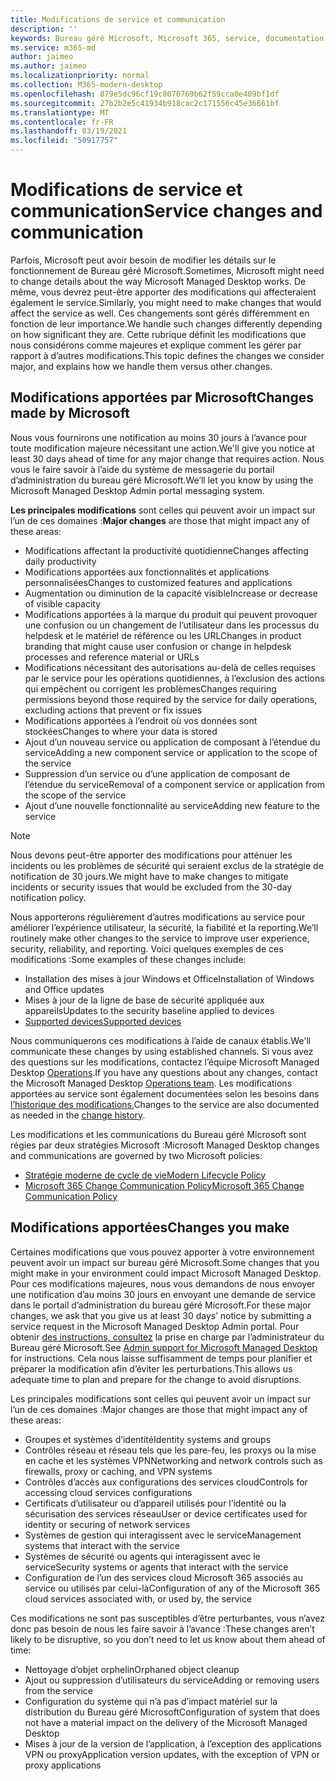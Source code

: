 ```yaml
---
title: Modifications de service et communication
description: ''
keywords: Bureau géré Microsoft, Microsoft 365, service, documentation
ms.service: m365-md
author: jaimeo
ms.author: jaimeo
ms.localizationpriority: normal
ms.collection: M365-modern-desktop
ms.openlocfilehash: 879e5dc96cf19c8070769b62f59cca0e409bf1df
ms.sourcegitcommit: 27b2b2e5c41934b918cac2c171556c45e36661bf
ms.translationtype: MT
ms.contentlocale: fr-FR
ms.lasthandoff: 03/19/2021
ms.locfileid: "50917757"
---
```

# <a name="service-changes-and-communication"></a><span data-ttu-id="215c1-103">Modifications de service et communication</span><span class="sxs-lookup"><span data-stu-id="215c1-103">Service changes and communication</span></span>

<span data-ttu-id="215c1-104">Parfois, Microsoft peut avoir besoin de modifier les détails sur le fonctionnement de Bureau géré Microsoft.</span><span class="sxs-lookup"><span data-stu-id="215c1-104">Sometimes, Microsoft might need to change details about the way Microsoft Managed Desktop works.</span></span> <span data-ttu-id="215c1-105">De même, vous devrez peut-être apporter des modifications qui affecteraient également le service.</span><span class="sxs-lookup"><span data-stu-id="215c1-105">Similarly, you might need to make changes that would affect the service as well.</span></span> <span data-ttu-id="215c1-106">Ces changements sont gérés différemment en fonction de leur importance.</span><span class="sxs-lookup"><span data-stu-id="215c1-106">We handle such changes differently depending on how significant they are.</span></span> <span data-ttu-id="215c1-107">Cette rubrique définit les modifications que nous considérons comme majeures et explique comment les gérer par rapport à d’autres modifications.</span><span class="sxs-lookup"><span data-stu-id="215c1-107">This topic defines the changes we consider major, and explains how we handle them versus other changes.</span></span>



## <a name="changes-made-by-microsoft"></a><span data-ttu-id="215c1-108">Modifications apportées par Microsoft</span><span class="sxs-lookup"><span data-stu-id="215c1-108">Changes made by Microsoft</span></span>

<span data-ttu-id="215c1-109">Nous vous fournirons une notification au moins 30 jours à l’avance pour toute modification majeure nécessitant une action.</span><span class="sxs-lookup"><span data-stu-id="215c1-109">We'll give you notice at least 30 days ahead of time for any major change that requires action.</span></span> <span data-ttu-id="215c1-110">Nous vous le faire savoir à l’aide du système de messagerie du portail d’administration du bureau géré Microsoft.</span><span class="sxs-lookup"><span data-stu-id="215c1-110">We’ll let you know by using the Microsoft Managed Desktop Admin portal messaging system.</span></span>

<span data-ttu-id="215c1-111">**Les principales modifications** sont celles qui peuvent avoir un impact sur l’un de ces domaines :</span><span class="sxs-lookup"><span data-stu-id="215c1-111">**Major changes** are those that might impact any of these areas:</span></span>
- <span data-ttu-id="215c1-112">Modifications affectant la productivité quotidienne</span><span class="sxs-lookup"><span data-stu-id="215c1-112">Changes affecting daily productivity</span></span>
- <span data-ttu-id="215c1-113">Modifications apportées aux fonctionnalités et applications personnalisées</span><span class="sxs-lookup"><span data-stu-id="215c1-113">Changes to customized features and applications</span></span>
- <span data-ttu-id="215c1-114">Augmentation ou diminution de la capacité visible</span><span class="sxs-lookup"><span data-stu-id="215c1-114">Increase or decrease of visible capacity</span></span>
- <span data-ttu-id="215c1-115">Modifications apportées à la marque du produit qui peuvent provoquer une confusion ou un changement de l’utilisateur dans les processus du helpdesk et le matériel de référence ou les URL</span><span class="sxs-lookup"><span data-stu-id="215c1-115">Changes in product branding that might cause user confusion or change in helpdesk processes and reference material or URLs</span></span>
- <span data-ttu-id="215c1-116">Modifications nécessitant des autorisations au-delà de celles requises par le service pour les opérations quotidiennes, à l’exclusion des actions qui empêchent ou corrigent les problèmes</span><span class="sxs-lookup"><span data-stu-id="215c1-116">Changes requiring permissions beyond those required by the service for daily operations, excluding actions that prevent or fix issues</span></span>
- <span data-ttu-id="215c1-117">Modifications apportées à l’endroit où vos données sont stockées</span><span class="sxs-lookup"><span data-stu-id="215c1-117">Changes to where your data is stored</span></span>
- <span data-ttu-id="215c1-118">Ajout d’un nouveau service ou application de composant à l’étendue du service</span><span class="sxs-lookup"><span data-stu-id="215c1-118">Adding a new component service or application to the scope of the service</span></span>
- <span data-ttu-id="215c1-119">Suppression d’un service ou d’une application de composant de l’étendue du service</span><span class="sxs-lookup"><span data-stu-id="215c1-119">Removal of a component service or application from the scope of the service</span></span>
- <span data-ttu-id="215c1-120">Ajout d’une nouvelle fonctionnalité au service</span><span class="sxs-lookup"><span data-stu-id="215c1-120">Adding new feature to the service</span></span>

> [!NOTE]
> <span data-ttu-id="215c1-121">Nous devons peut-être apporter des modifications pour atténuer les incidents ou les problèmes de sécurité qui seraient exclus de la stratégie de notification de 30 jours.</span><span class="sxs-lookup"><span data-stu-id="215c1-121">We might have to make changes to mitigate incidents or security issues that would be excluded from the 30-day notification policy.</span></span>

<span data-ttu-id="215c1-122">Nous apporterons régulièrement d’autres modifications au service pour améliorer l’expérience utilisateur, la sécurité, la fiabilité et la reporting.</span><span class="sxs-lookup"><span data-stu-id="215c1-122">We’ll routinely make other changes to the service to improve user experience, security, reliability, and reporting.</span></span> <span data-ttu-id="215c1-123">Voici quelques exemples de ces modifications :</span><span class="sxs-lookup"><span data-stu-id="215c1-123">Some examples of these changes include:</span></span>

- <span data-ttu-id="215c1-124">Installation des mises à jour Windows et Office</span><span class="sxs-lookup"><span data-stu-id="215c1-124">Installation of Windows and Office updates</span></span>
- <span data-ttu-id="215c1-125">Mises à jour de la ligne de base de sécurité appliquée aux appareils</span><span class="sxs-lookup"><span data-stu-id="215c1-125">Updates to the security baseline applied to devices</span></span>
- [<span data-ttu-id="215c1-126">Supported devices</span><span class="sxs-lookup"><span data-stu-id="215c1-126">Supported devices</span></span>](device-list.md)

<span data-ttu-id="215c1-127">Nous communiquerons ces modifications à l’aide de canaux établis.</span><span class="sxs-lookup"><span data-stu-id="215c1-127">We'll communicate these changes by using established channels.</span></span> <span data-ttu-id="215c1-128">Si vous avez des questions sur les modifications, contactez l’équipe Microsoft Managed Desktop [Operations](../working-with-managed-desktop/admin-support.md).</span><span class="sxs-lookup"><span data-stu-id="215c1-128">If you have any questions about any changes, contact the Microsoft Managed Desktop [Operations team](../working-with-managed-desktop/admin-support.md).</span></span> <span data-ttu-id="215c1-129">Les modifications apportées au service sont également documentées selon les besoins dans [l’historique des modifications.](../change-history-managed-desktop.md)</span><span class="sxs-lookup"><span data-stu-id="215c1-129">Changes to the service are also documented as needed in the [change history](../change-history-managed-desktop.md).</span></span>

<span data-ttu-id="215c1-130">Les modifications et les communications du Bureau géré Microsoft sont régies par deux stratégies Microsoft :</span><span class="sxs-lookup"><span data-stu-id="215c1-130">Microsoft Managed Desktop changes and communications are governed by two Microsoft policies:</span></span>
- [<span data-ttu-id="215c1-131">Stratégie moderne de cycle de vie</span><span class="sxs-lookup"><span data-stu-id="215c1-131">Modern Lifecycle Policy</span></span>](https://support.microsoft.com/help/30881/modern-lifecycle-policy)
- [<span data-ttu-id="215c1-132">Microsoft 365 Change Communication Policy</span><span class="sxs-lookup"><span data-stu-id="215c1-132">Microsoft 365 Change Communication Policy</span></span>](/office365/admin/manage/message-center?view=o365-worldwide)

## <a name="changes-you-make"></a><span data-ttu-id="215c1-133">Modifications apportées</span><span class="sxs-lookup"><span data-stu-id="215c1-133">Changes you make</span></span>

<span data-ttu-id="215c1-134">Certaines modifications que vous pouvez apporter à votre environnement peuvent avoir un impact sur bureau géré Microsoft.</span><span class="sxs-lookup"><span data-stu-id="215c1-134">Some changes that you might make in your environment could impact Microsoft Managed Desktop.</span></span> <span data-ttu-id="215c1-135">Pour ces modifications majeures, nous vous demandons de nous envoyer une notification d’au moins 30 jours en envoyant une demande de service dans le portail d’administration du bureau géré Microsoft.</span><span class="sxs-lookup"><span data-stu-id="215c1-135">For these major changes, we ask that you give us at least 30 days’ notice by submitting a service request in the Microsoft Managed Desktop Admin portal.</span></span> <span data-ttu-id="215c1-136">Pour obtenir [des instructions, consultez](../working-with-managed-desktop/admin-support.md) la prise en charge par l’administrateur du Bureau géré Microsoft.</span><span class="sxs-lookup"><span data-stu-id="215c1-136">See [Admin support for Microsoft Managed Desktop](../working-with-managed-desktop/admin-support.md) for instructions.</span></span> <span data-ttu-id="215c1-137">Cela nous laisse suffisamment de temps pour planifier et préparer la modification afin d’éviter les perturbations.</span><span class="sxs-lookup"><span data-stu-id="215c1-137">This allows us adequate time to plan and prepare for the change to avoid disruptions.</span></span>

<span data-ttu-id="215c1-138">Les principales modifications sont celles qui peuvent avoir un impact sur l’un de ces domaines :</span><span class="sxs-lookup"><span data-stu-id="215c1-138">Major changes are those that might impact any of these areas:</span></span>

- <span data-ttu-id="215c1-139">Groupes et systèmes d’identité</span><span class="sxs-lookup"><span data-stu-id="215c1-139">Identity systems and groups</span></span>
- <span data-ttu-id="215c1-140">Contrôles réseau et réseau tels que les pare-feu, les proxys ou la mise en cache et les systèmes VPN</span><span class="sxs-lookup"><span data-stu-id="215c1-140">Networking and network controls such as firewalls, proxy or caching, and VPN systems</span></span>
- <span data-ttu-id="215c1-141">Contrôles d’accès aux configurations des services cloud</span><span class="sxs-lookup"><span data-stu-id="215c1-141">Controls for accessing cloud services configurations</span></span>
- <span data-ttu-id="215c1-142">Certificats d’utilisateur ou d’appareil utilisés pour l’identité ou la sécurisation des services réseau</span><span class="sxs-lookup"><span data-stu-id="215c1-142">User or device certificates used for identity or securing of network services</span></span>
- <span data-ttu-id="215c1-143">Systèmes de gestion qui interagissent avec le service</span><span class="sxs-lookup"><span data-stu-id="215c1-143">Management systems that interact with the service</span></span>
- <span data-ttu-id="215c1-144">Systèmes de sécurité ou agents qui interagissent avec le service</span><span class="sxs-lookup"><span data-stu-id="215c1-144">Security systems or agents that interact with the service</span></span>
- <span data-ttu-id="215c1-145">Configuration de l’un des services cloud Microsoft 365 associés au service ou utilisés par celui-là</span><span class="sxs-lookup"><span data-stu-id="215c1-145">Configuration of any of the Microsoft 365 cloud services associated with, or used by, the service</span></span>

<span data-ttu-id="215c1-146">Ces modifications ne sont pas susceptibles d’être perturbantes, vous n’avez donc pas besoin de nous les faire savoir à l’avance :</span><span class="sxs-lookup"><span data-stu-id="215c1-146">These changes aren’t likely to be disruptive, so you don’t need to let us know about them ahead of time:</span></span>

- <span data-ttu-id="215c1-147">Nettoyage d’objet orphelin</span><span class="sxs-lookup"><span data-stu-id="215c1-147">Orphaned object cleanup</span></span>
- <span data-ttu-id="215c1-148">Ajout ou suppression d’utilisateurs du service</span><span class="sxs-lookup"><span data-stu-id="215c1-148">Adding or removing users from the service</span></span>
- <span data-ttu-id="215c1-149">Configuration du système qui n’a pas d’impact matériel sur la distribution du Bureau géré Microsoft</span><span class="sxs-lookup"><span data-stu-id="215c1-149">Configuration of system that does not have a material impact on the delivery of the Microsoft Managed Desktop</span></span>
- <span data-ttu-id="215c1-150">Mises à jour de la version de l’application, à l’exception des applications VPN ou proxy</span><span class="sxs-lookup"><span data-stu-id="215c1-150">Application version updates, with the exception of VPN or proxy applications</span></span>